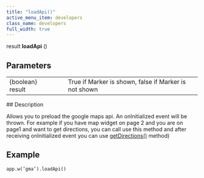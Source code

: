 ```yaml
---
title: "loadApi()"
active_menu_item: developers
class_name: developers
full_width: true
---
```



result **loadApi** ()

## Parameters

<table>
<tr>
<td width="169">
{boolean} result

</td>
<td width="17">
</td>
<td width="694">
True if Marker is shown, false if Marker is not shown

</td>
</tr>
</table>
## Description

Allows you to preload the google maps api. An onInitialized event will be thrown. For example if you have map widget on page 2 and you are on page1 and want to get directions, you can call use this method and after receiving onInitialized event you can use [getDirections()](/developers/documentation/scripting-apis/client-api/widget-object-functions/advanced-maps/getdirections) method)

## Example

    app.w(‘gma’).loadApi() 
   
